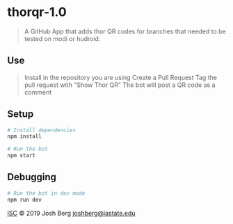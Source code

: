 # thorqr-1.0

> A GitHub App that adds thor QR codes for branches that needed to be tested on modi or hudroid.


## Use

> Install in the repository you are using
> Create a Pull Request
> Tag the pull request with "Show Thor QR"
> The bot will post a QR code as a comment

## Setup

```sh
# Install dependencies
npm install

# Run the bot
npm start
```

## Debugging
```sh
# Run the bot in dev mode
npm run dev
```

[ISC](LICENSE) © 2019 Josh Berg <joshberg@iastate.edu>
